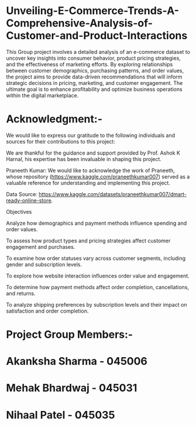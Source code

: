 # Unveiling-E-Commerce-Trends-A-Comprehensive-Analysis-of-Customer-and-Product-Interactions

This Group project involves a detailed analysis of an e-commerce dataset to uncover key insights into consumer behavior, product pricing strategies, and the effectiveness of marketing efforts. By exploring relationships between customer demographics, purchasing patterns, and order values, the project aims to provide data-driven recommendations that will inform strategic decisions in pricing, marketing, and customer engagement. The ultimate goal is to enhance profitability and optimize business operations within the digital marketplace.

# Acknowledgment:-

We would like to express our gratitude to the following individuals and sources for their contributions to this project:

We are thankful for the guidance and support provided by Prof. Ashok K Harnal, his expertise has been invaluable in shaping this project.

Praneeth Kumar: We would like to acknowledge the work of Praneeth, whose repository (https://www.kaggle.com/praneethkumar007) served as a valuable reference for understanding and implementing this project.

Data Source: https://www.kaggle.com/datasets/praneethkumar007/dmart-ready-online-store.

Objectives

Analyze how demographics and payment methods influence spending and order values.

To assess how product types and pricing strategies affect customer engagement and purchases.

To examine how order statuses vary across customer segments, including gender and subscription levels.

To explore how website interaction influences order value and engagement.

To determine how payment methods affect order completion, cancellations, and returns.

To analyze shipping preferences by subscription levels and their impact on satisfaction and order completion.

# Project Group Members:-
# Akanksha Sharma - 045006
# Mehak Bhardwaj - 045031
# Nihaal Patel - 045035
